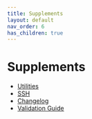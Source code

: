 ```yaml
---
title: Supplements
layout: default
nav_order: 6
has_children: true
---
```


# Supplements
<ul>
	<li><a href="utilities" target="_top">Utilities</a></li>
	<li><a href="ssh" target="_top">SSH</a></li>
	<li><a href="changelog" target="_top">Changelog</a></li>
	<li><a href="validation" target="_top">Validation Guide</a></li>
</ul>
